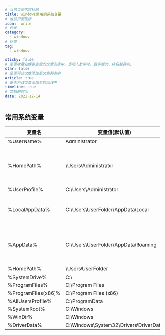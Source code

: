 ```yaml
---
# 当前页面内容标题
title: windows常用的系统变量
# 当前页面图标
icon:  write
# 分类
category:
  - windows
# 标签
tag:
  - windows

sticky: false
# 是否收藏在博客主题的文章列表中，当填入数字时，数字越大，排名越靠前。
star: false
# 是否将该文章添加至文章列表中
article: true
# 是否将该文章添加至时间线中
timeline: true
# 文档的时间
date: 2022-12-14
---
```


## 常用系统变量

| 变量名              | 变量值(默认值)                         | 变量描述                                                     |
| ------------------- | -------------------------------------- | ------------------------------------------------------------ |
| %UserName%          | Administrator                          | 用户名                                                       |
| %HomePath%          | \Users\Administrator                   | 用户主路径（此变量有时会替代%UserProfile%来定位到用户目录）  |
| %UserProfile%       | C:\Users\Administrator                 | 用户配置路径                                                 |
| %LocalAppData%      | C:\Users\UserFolder\AppData\Local      | 应用程序用户本地数据存储目录（如Chrome谷歌浏览器插件）       |
| %AppData%           | C:\Users\UserFolder\AppData\Roaming    | 应用程序配置及缓存存储目录（如Chrome谷歌浏览器保存的网站信息） |
| %HomePath%          | \Users\UserFolder                      | 用户目录路径                                                 |
| %SystemDrive%       | C:\                                    |                                                              |
| %ProgramFiles%      | C:\Program Files                       |                                                              |
| %ProgramFiles(x86)% | C:\Program Files (x86)                 |                                                              |
| %AllUsersProfile%   | C:\ProgramData                         |                                                              |
| %SystemRoot%        | C:\Windows                             |                                                              |
| %WinDir%            | C:\Windows                             |                                                              |
| %DriverData%        | C:\Windows\System32\Drivers\DriverData |                                                              |